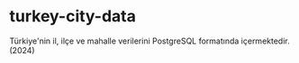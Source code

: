 # turkey-city-data
Türkiye'nin il, ilçe ve mahalle verilerini PostgreSQL formatında içermektedir.(2024)
